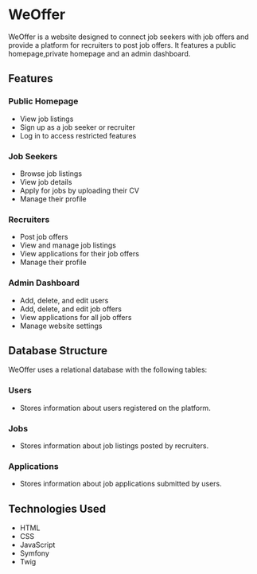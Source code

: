 # WeOffer
WeOffer is a website designed to connect job seekers with job offers and provide a platform for recruiters to post job offers. 
It features a public homepage,private homepage and an admin dashboard.

## Features
### Public Homepage

- View job listings
- Sign up as a job seeker or recruiter
- Log in to access restricted features

### Job Seekers

- Browse job listings
- View job details
- Apply for jobs by uploading their CV
- Manage their profile

### Recruiters

- Post job offers
- View and manage job listings
- View applications for their job offers
- Manage their profile

### Admin Dashboard

- Add, delete, and edit users
- Add, delete, and edit job offers
- View applications for all job offers
- Manage website settings

## Database Structure
WeOffer uses a relational database with the following tables:
### Users
- Stores information about users registered on the platform.
### Jobs
- Stores information about job listings posted by recruiters.
### Applications
- Stores information about job applications submitted by users.

## Technologies Used
- HTML
- CSS
- JavaScript
- Symfony
- Twig
